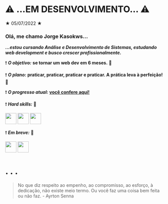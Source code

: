 # :warning: ...EM DESENVOLVIMENTO... :warning:

★ 05/07/2022 ★

### Olá, me chamo Jorge Kasokws...

***...estou cursando Análise e Desenvolvimento de Sistemas, estudando web development e busco crescer profissionalmente.***

:exclamation: ***O objetivo:*** **se tornar um web dev em 6 meses.** :eagle:

:exclamation: ***O plano:*** **praticar, praticar, praticar e praticar. A prática leva à perfeição!** :owl:

:exclamation: ***O progresso atual:*** **[você confere aqui!](https://github.com/Kasokws)**

:exclamation: ***Hard skills:*** :turkey:

<img src="https://cdn.jsdelivr.net/gh/devicons/devicon/icons/html5/html5-original.svg" width="35px" height="35px" />

<img src="https://cdn.jsdelivr.net/gh/devicons/devicon/icons/css3/css3-original.svg" width="35px" height="35px" />

<img src="https://cdn.jsdelivr.net/gh/devicons/devicon/icons/javascript/javascript-original.svg" width="35px" height="35px" />

:exclamation: ***Em breve:*** :peacock:

<img src="https://cdn.jsdelivr.net/gh/devicons/devicon/icons/php/php-original.svg" width="35px" height="35px" />

<img src="https://cdn.jsdelivr.net/gh/devicons/devicon/icons/react/react-original-wordmark.svg" width="35px" height="35px" />

# . . .

> No que diz respeito ao empenho, ao compromisso, ao esforço, à dedicação, não existe meio termo. Ou você faz uma coisa bem feita ou não faz. - Ayrton Senna
